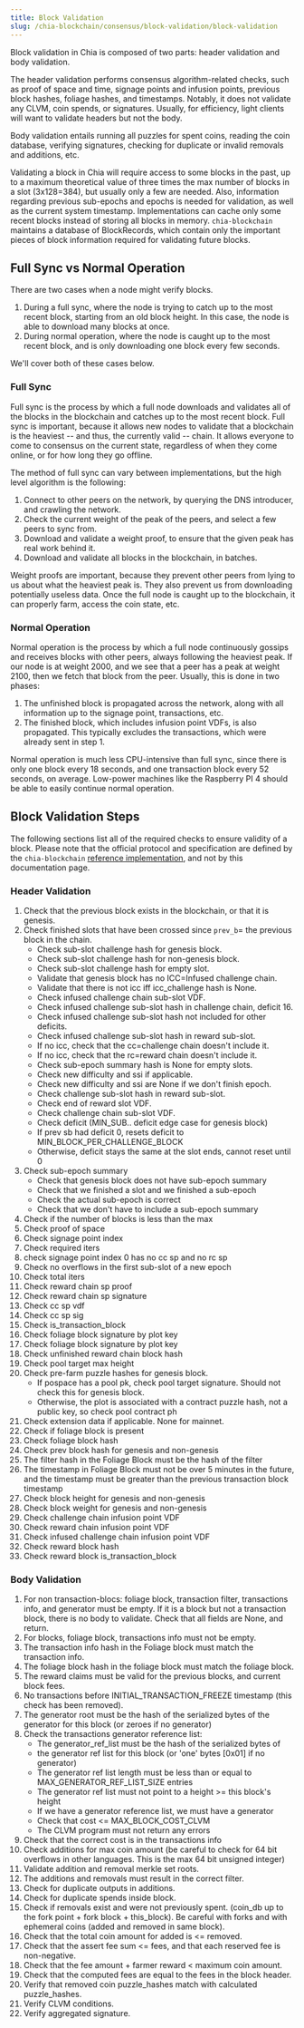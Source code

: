 ```yaml
---
title: Block Validation
slug: /chia-blockchain/consensus/block-validation/block-validation
---
```


Block validation in Chia is composed of two parts: header validation and body validation.

The header validation performs consensus algorithm-related checks, such as proof of space and time, signage points and infusion points, previous block hashes, foliage hashes, and timestamps. Notably, it does not validate any CLVM, coin spends, or signatures. Usually, for efficiency, light clients will want to validate headers but not the body.

Body validation entails running all puzzles for spent coins, reading the coin database, verifying signatures, checking for duplicate or invalid removals and additions, etc.

Validating a block in Chia will require access to some blocks in the past, up to a maximum theoretical value of three times the max number of blocks in a slot (3x128=384), but usually only a few are needed. Also, information regarding previous sub-epochs and epochs is needed for validation, as well as the current system timestamp. Implementations can cache only some recent blocks instead of storing all blocks in memory. `chia-blockchain` maintains a database of BlockRecords, which contain only the important pieces of block information required for validating future blocks.

## Full Sync vs Normal Operation

There are two cases when a node might verify blocks.

1. During a full sync, where the node is trying to catch up to the most recent block, starting from an old block height. In this case, the node is able to download many blocks at once.
2. During normal operation, where the node is caught up to the most recent block, and is only downloading one block every few seconds.

We'll cover both of these cases below.

### Full Sync

Full sync is the process by which a full node downloads and validates all of the blocks in the blockchain and catches up to the most recent block. Full sync is important, because it allows new nodes to validate that a blockchain is the heaviest -- and thus, the currently valid -- chain. It allows everyone to come to consensus on the current state, regardless of when they come online, or for how long they go offline.

The method of full sync can vary between implementations, but the high level algorithm is the following:

1. Connect to other peers on the network, by querying the DNS introducer, and crawling the network.
2. Check the current weight of the peak of the peers, and select a few peers to sync from.
3. Download and validate a weight proof, to ensure that the given peak has real work behind it.
4. Download and validate all blocks in the blockchain, in batches.

Weight proofs are important, because they prevent other peers from lying to us about what the heaviest peak is. They also prevent us from downloading potentially useless data. Once the full node is caught up to the blockchain, it can properly farm, access the coin state, etc.

### Normal Operation

Normal operation is the process by which a full node continuously gossips and receives blocks with other peers, always following the heaviest peak. If our node is at weight 2000, and we see that a peer has a peak at weight 2100, then we fetch that block from the peer. Usually, this is done in two phases:

1. The unfinished block is propagated across the network, along with all information up to the signage point, transactions, etc.
2. The finished block, which includes infusion point VDFs, is also propagated. This typically excludes the transactions, which were already sent in step 1.

Normal operation is much less CPU-intensive than full sync, since there is only one block every 18 seconds, and one transaction block every 52 seconds, on average. Low-power machines like the Raspberry PI 4 should be able to easily continue normal operation.

## Block Validation Steps

The following sections list all of the required checks to ensure validity of a block. Please note that the official protocol and specification are defined by the `chia-blockchain` [reference implementation](https://github.com/Chia-Network/chia-blockchain/tree/main/chia/consensus), and not by this documentation page.

### Header Validation

1. Check that the previous block exists in the blockchain, or that it is genesis.
2. Check finished slots that have been crossed since `prev_b`= the previous block in the chain.
   - Check sub-slot challenge hash for genesis block.
   - Check sub-slot challenge hash for non-genesis block.
   - Check sub-slot challenge hash for empty slot.
   - Validate that genesis block has no ICC=Infused challenge chain.
   - Validate that there is not icc iff icc_challenge hash is None.
   - Check infused challenge chain sub-slot VDF.
   - Check infused challenge sub-slot hash in challenge chain, deficit 16.
   - Check infused challenge sub-slot hash not included for other deficits.
   - Check infused challenge sub-slot hash in reward sub-slot.
   - If no icc, check that the cc=challenge chain doesn't include it.
   - If no icc, check that the rc=reward chain doesn't include it.
   - Check sub-epoch summary hash is None for empty slots.
   - Check new difficulty and ssi if applicable.
   - Check new difficulty and ssi are None if we don't finish epoch.
   - Check challenge sub-slot hash in reward sub-slot.
   - Check end of reward slot VDF.
   - Check challenge chain sub-slot VDF.
   - Check deficit (MIN_SUB.. deficit edge case for genesis block)
   - If prev sb had deficit 0, resets deficit to MIN_BLOCK_PER_CHALLENGE_BLOCK
   - Otherwise, deficit stays the same at the slot ends, cannot reset until 0
3. Check sub-epoch summary
   - Check that genesis block does not have sub-epoch summary
   - Check that we finished a slot and we finished a sub-epoch
   - Check the actual sub-epoch is correct
   - Check that we don't have to include a sub-epoch summary
4. Check if the number of blocks is less than the max
5. Check proof of space
6. Check signage point index
7. Check required iters
8. check signage point index 0 has no cc sp and no rc sp
9. Check no overflows in the first sub-slot of a new epoch
10. Check total iters
11. Check reward chain sp proof
12. Check reward chain sp signature
13. Check cc sp vdf
14. Check cc sp sig
15. Check is_transaction_block
16. Check foliage block signature by plot key
17. Check foliage block signature by plot key
18. Check unfinished reward chain block hash
19. Check pool target max height
20. Check pre-farm puzzle hashes for genesis block.
    - If pospace has a pool pk, check pool target signature. Should not check this for genesis block.
    - Otherwise, the plot is associated with a contract puzzle hash, not a public key, so check pool contract ph
21. Check extension data if applicable. None for mainnet.
22. Check if foliage block is present
23. Check foliage block hash
24. Check prev block hash for genesis and non-genesis
25. The filter hash in the Foliage Block must be the hash of the filter
26. The timestamp in Foliage Block must not be over 5 minutes in the future, and the timestamp must be greater than the previous transaction block timestamp
27. Check block height for genesis and non-genesis
28. Check block weight for genesis and non-genesis
29. Check challenge chain infusion point VDF
30. Check reward chain infusion point VDF
31. Check infused challenge chain infusion point VDF
32. Check reward block hash
33. Check reward block is_transaction_block

### Body Validation

1. For non transaction-blocs: foliage block, transaction filter, transactions info, and generator must be empty. If it is a block but not a transaction block, there is no body to validate. Check that all fields are None, and return.
2. For blocks, foliage block, transactions info must not be empty.
3. The transaction info hash in the Foliage block must match the transaction info.
4. The foliage block hash in the foliage block must match the foliage block.
5. The reward claims must be valid for the previous blocks, and current block fees.
6. No transactions before INITIAL_TRANSACTION_FREEZE timestamp (this check has been removed).
7. The generator root must be the hash of the serialized bytes of the generator for this block (or zeroes if no generator)
8. Check the transactions generator reference list:
   - The generator_ref_list must be the hash of the serialized bytes of
   - the generator ref list for this block (or 'one' bytes [0x01] if no generator)
   - The generator ref list length must be less than or equal to MAX_GENERATOR_REF_LIST_SIZE entries
   - The generator ref list must not point to a height >= this block's height
   - If we have a generator reference list, we must have a generator
   - Check that cost \<= MAX_BLOCK_COST_CLVM
   - The CLVM program must not return any errors
9. Check that the correct cost is in the transactions info
10. Check additions for max coin amount (be careful to check for 64 bit overflows in other languages. This is the max 64 bit unsigned integer)
11. Validate addition and removal merkle set roots.
12. The additions and removals must result in the correct filter.
13. Check for duplicate outputs in additions.
14. Check for duplicate spends inside block.
15. Check if removals exist and were not previously spent. (coin_db up to the fork point + fork block + this_block). Be careful with forks and with ephemeral coins (added and removed in same block).
16. Check that the total coin amount for added is \<= removed.
17. Check that the assert fee sum \<= fees, and that each reserved fee is non-negative.
18. Check that the fee amount + farmer reward \< maximum coin amount.
19. Check that the computed fees are equal to the fees in the block header.
20. Verify that removed coin puzzle_hashes match with calculated puzzle_hashes.
21. Verify CLVM conditions.
22. Verify aggregated signature.
